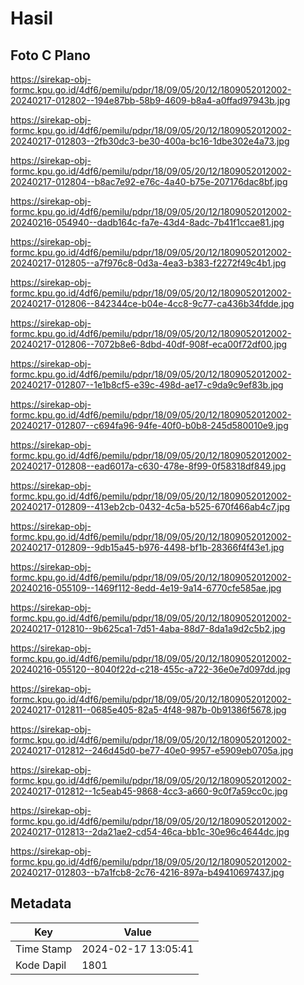 # Hasil

## Foto C Plano

https://sirekap-obj-formc.kpu.go.id/4df6/pemilu/pdpr/18/09/05/20/12/1809052012002-20240217-012802--194e87bb-58b9-4609-b8a4-a0ffad97943b.jpg

https://sirekap-obj-formc.kpu.go.id/4df6/pemilu/pdpr/18/09/05/20/12/1809052012002-20240217-012803--2fb30dc3-be30-400a-bc16-1dbe302e4a73.jpg

https://sirekap-obj-formc.kpu.go.id/4df6/pemilu/pdpr/18/09/05/20/12/1809052012002-20240217-012804--b8ac7e92-e76c-4a40-b75e-207176dac8bf.jpg

https://sirekap-obj-formc.kpu.go.id/4df6/pemilu/pdpr/18/09/05/20/12/1809052012002-20240216-054940--dadb164c-fa7e-43d4-8adc-7b41f1ccae81.jpg

https://sirekap-obj-formc.kpu.go.id/4df6/pemilu/pdpr/18/09/05/20/12/1809052012002-20240217-012805--a7f976c8-0d3a-4ea3-b383-f2272f49c4b1.jpg

https://sirekap-obj-formc.kpu.go.id/4df6/pemilu/pdpr/18/09/05/20/12/1809052012002-20240217-012806--842344ce-b04e-4cc8-9c77-ca436b34fdde.jpg

https://sirekap-obj-formc.kpu.go.id/4df6/pemilu/pdpr/18/09/05/20/12/1809052012002-20240217-012806--7072b8e6-8dbd-40df-908f-eca00f72df00.jpg

https://sirekap-obj-formc.kpu.go.id/4df6/pemilu/pdpr/18/09/05/20/12/1809052012002-20240217-012807--1e1b8cf5-e39c-498d-ae17-c9da9c9ef83b.jpg

https://sirekap-obj-formc.kpu.go.id/4df6/pemilu/pdpr/18/09/05/20/12/1809052012002-20240217-012807--c694fa96-94fe-40f0-b0b8-245d580010e9.jpg

https://sirekap-obj-formc.kpu.go.id/4df6/pemilu/pdpr/18/09/05/20/12/1809052012002-20240217-012808--ead6017a-c630-478e-8f99-0f58318df849.jpg

https://sirekap-obj-formc.kpu.go.id/4df6/pemilu/pdpr/18/09/05/20/12/1809052012002-20240217-012809--413eb2cb-0432-4c5a-b525-670f466ab4c7.jpg

https://sirekap-obj-formc.kpu.go.id/4df6/pemilu/pdpr/18/09/05/20/12/1809052012002-20240217-012809--9db15a45-b976-4498-bf1b-28366f4f43e1.jpg

https://sirekap-obj-formc.kpu.go.id/4df6/pemilu/pdpr/18/09/05/20/12/1809052012002-20240216-055109--1469f112-8edd-4e19-9a14-6770cfe585ae.jpg

https://sirekap-obj-formc.kpu.go.id/4df6/pemilu/pdpr/18/09/05/20/12/1809052012002-20240217-012810--9b625ca1-7d51-4aba-88d7-8da1a9d2c5b2.jpg

https://sirekap-obj-formc.kpu.go.id/4df6/pemilu/pdpr/18/09/05/20/12/1809052012002-20240216-055120--8040f22d-c218-455c-a722-36e0e7d097dd.jpg

https://sirekap-obj-formc.kpu.go.id/4df6/pemilu/pdpr/18/09/05/20/12/1809052012002-20240217-012811--0685e405-82a5-4f48-987b-0b91386f5678.jpg

https://sirekap-obj-formc.kpu.go.id/4df6/pemilu/pdpr/18/09/05/20/12/1809052012002-20240217-012812--246d45d0-be77-40e0-9957-e5909eb0705a.jpg

https://sirekap-obj-formc.kpu.go.id/4df6/pemilu/pdpr/18/09/05/20/12/1809052012002-20240217-012812--1c5eab45-9868-4cc3-a660-9c0f7a59cc0c.jpg

https://sirekap-obj-formc.kpu.go.id/4df6/pemilu/pdpr/18/09/05/20/12/1809052012002-20240217-012813--2da21ae2-cd54-46ca-bb1c-30e96c4644dc.jpg

https://sirekap-obj-formc.kpu.go.id/4df6/pemilu/pdpr/18/09/05/20/12/1809052012002-20240217-012803--b7a1fcb8-2c76-4216-897a-b49410697437.jpg


## Metadata

| Key        | Value               |
| ---------- | ------------------- |
| Time Stamp | 2024-02-17 13:05:41 |
| Kode Dapil | 1801                |




